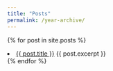 ```yaml
---
title: "Posts"
permalink: /year-archive/
---
```


{% for post in site.posts %}
    <li>
      <a href="{{ post.url }}">{{ post.title }}</a>
      {{ post.excerpt }}
    </li>
{% endfor %}